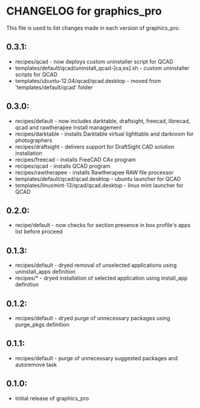 # CHANGELOG for graphics_pro

This file is used to list changes made in each version of graphics_pro.

## 0.3.1:

* recipes/qcad - now deploys custom uninstaller script for QCAD
* templates/default/qcad/uninstall_qcad-[ca,es].sh - custom uninstaller scripts for QCAD
* templates/ubuntu-12.04/qcad/qcad.desktop - moved from 'templates/default/qcad' folder

## 0.3.0:

* recipes/default     - now includes darktable, draftsight, freecad, librecad, qcad and rawtherapee install management
* recipes/darktable   - installs Darktable virtual lighttable and darkroom for photographers
* recipes/draftsight  - delivers support for DraftSight CAD solution installation
* recipes/freecad     - installs FreeCAD CAx program
* recipes/qcad        - installs QCAD program
* recipes/rawtherapee - installs Rawtherapee RAW file processor
* templates/default/qcad/qcad.desktop      - ubuntu launcher for QCAD
* templates/linuxmint-13/qcad/qcad.desktop - linux mint launcher for QCAD

## 0.2.0:

* recipe/default - now checks for section presence in box profile's apps list before proceed

## 0.1.3:

* recipes/default - dryed removal of unselected applications using uninstall_apps definition
* recipes/*       - dryed installation of selected application using install_app definition

## 0.1.2:

* recipes/default - dryed purge of unnecessary packages using purge_pkgs definition

## 0.1.1:

* recipes/default - purge of unnecessary suggested packages and autoremove task

## 0.1.0:

* Initial release of graphics_pro

